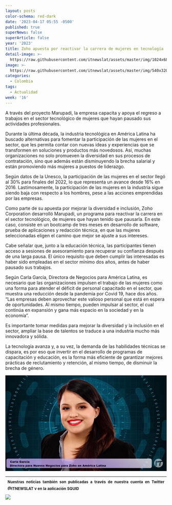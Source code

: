 ```yaml
---
layout: posts
color-schema: red-dark
date: '2023-04-17 05:55 -0500'
published: true
superNews: false
superArticle: false
year: '2023'
title: Zoho apuesta por reactivar la carrera de mujeres en tecnología
detail-image: >-
  https://raw.githubusercontent.com/itnewslat/assets/master/img/1024x680/Carla-Garcia-g.jpg
image: >-
  https://raw.githubusercontent.com/itnewslat/assets/master/img/540x320/Carla-Garcia-p.jpg
categories:
  - Colombia
tags:
  - Actualidad
week: '16'
---
```

A través del proyecto Marupadi, la empresa capacita y apoya el regreso a trabajos en el sector tecnológico de mujeres que hayan pausado sus actividades profesionales. 

Durante la última década, la industria tecnológica en América Latina ha buscado alternativas para fomentar la participación de las mujeres en el sector, que les permita contar con nuevas ideas y experiencias que se transformen en soluciones y productos más novedosos. Así, muchas organizaciones no solo promueven la diversidad en sus procesos de contratación, sino que además están disminuyendo la brecha salarial y están promoviendo más mujeres a puestos de liderazgo.  

Según datos de la Unesco, la participación de las mujeres en el sector llegó al 30% para finales del 2022, lo que representa un avance desde 16% en 2016. Lastimosamente, la participación de las mujeres en la industria sigue siendo baja con respecto a los hombres, pese a  las acciones emprendidas por las empresas. 

Como parte de su apuesta por mejorar la diversidad e inclusión, Zoho Corporation desarrolló Marupadi, un programa para reactivar la carrera en el sector tecnológico, de mujeres que hayan tenido que pausarla. En este caso, consiste en un bootcamp de tres meses en desarrollo de software, prueba de aplicaciones y redacción técnica, en que las mujeres seleccionadas eligen el camino que mejor se ajuste a sus intereses. 

Cabe señalar que, junto a la educación técnica, las participantes tienen acceso a sesiones de asesoramiento para recuperar su confianza después de una larga pausa. El único requisito que deben cumplir las interesadas es haber sido empleadas en el sector mínimo dos años, antes de haber pausado sus trabajos.   

Según Carla García, Directora de Negocios para América Latina, es necesario que las organizaciones impulsen el trabajo de las mujeres como una forma para atender el déficit de personal capacitado en el sector, que muestra una reducción desde la pandemia por Covid 19, hace dos años. “Las empresas deben aprovechar este valioso personal que está en espera de oportunidades. Al mismo tiempo, pueden impulsar al sector, el cual continúa en expansión y gana más espacio en la sociedad y en la economía”.

Es importante tomar medidas para mejorar la diversidad y la inclusión en el sector, ampliar la base de talentos se traduce a una industria mucho más innovadora y sólida.

La tecnología avanza y, a su vez, la demanda de las habilidades técnicas se dispara, es por eso que invertir en el desarrollo de programas de capacitación y educación, es la forma más eficiente de garantizar mejores prácticas de reclutamiento y retención, al mismo tiempo, de disminuir la brecha de género.

![](https://raw.githubusercontent.com/itnewslat/assets/master/img/540x320/Carla-Garcia-p.jpg)

<table style="height: 42px;" width="569">
<tbody>
<tr>
<td style="text-align: justify;"><sub><strong>Nuestras noticias también son publicadas a través de nuestra cuenta en Twitter <a href="https://twitter.com/itnewslat?lang=es">@ITNEWSLAT</a> y en la aplicación <a href="https://squidapp.co/en/">SQUID</a></strong></sub></td>
</tr>
</tbody>
</table>
<img src="https://tracker.metricool.com/c3po.jpg?hash=56f88a41e39ab42c063cc51676587a04"/>